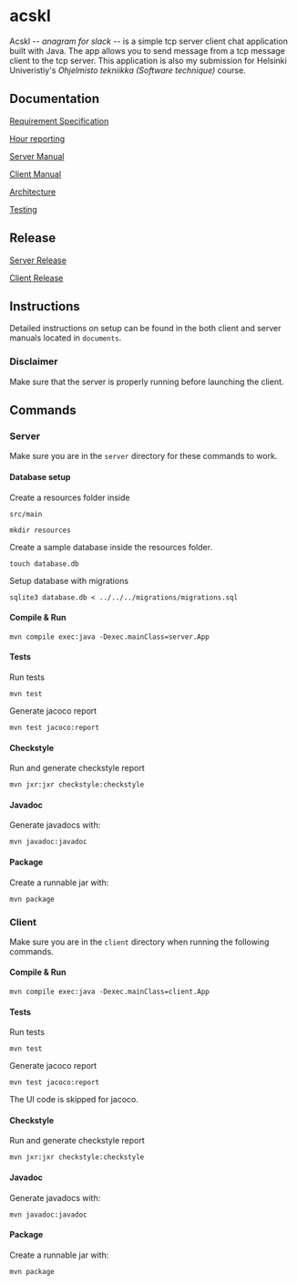 # acskl

Acskl -- _anagram for slack_ -- is a simple tcp server client chat application built with Java. The app allows you to send message from a tcp message client to the tcp server. This application is also my submission for Helsinki Univeristiy's _Ohjelmisto tekniikka (Software technique)_ course. 

## Documentation

[Requirement Specification](https://github.com/nnecklace/acskl/blob/master/documents/requirement-specification.md)

[Hour reporting](https://github.com/nnecklace/acskl/blob/master/documents/hours.md)

[Server Manual](https://github.com/nnecklace/acskl/blob/master/documents/manual-server.md)

[Client Manual](https://github.com/nnecklace/acskl/blob/master/documents/manual-client.md)

[Architecture](https://github.com/nnecklace/acskl/blob/master/documents/architecture.md)

[Testing](https://github.com/nnecklace/acskl/blob/master/documents/testing.md)

## Release

[Server Release](https://github.com/nnecklace/acskl/releases/tag/1.1.0-server)

[Client Release](https://github.com/nnecklace/acskl/releases/tag/1.1.0-CLIENT)

## Instructions

Detailed instructions on setup can be found in the both client and server manuals located in `documents`.

### Disclaimer
Make sure that the server is properly running before launching the client.

## Commands

### Server 

Make sure you are in the `server` directory for these commands to work.

#### Database setup

Create a resources folder inside 

```src/main```

```mkdir resources```

Create a sample database inside the resources folder.

```touch database.db``` 

Setup database with migrations

```sqlite3 database.db < ../../../migrations/migrations.sql``` 

#### Compile & Run

```mvn compile exec:java -Dexec.mainClass=server.App```

#### Tests

Run tests

```mvn test```

Generate jacoco report

```mvn test jacoco:report``` 

#### Checkstyle

Run and generate checkstyle report

```mvn jxr:jxr checkstyle:checkstyle```

#### Javadoc

Generate javadocs with:

```mvn javadoc:javadoc```

#### Package

Create a runnable jar with:

```mvn package```

### Client

Make sure you are in the `client` directory when running the following commands.

#### Compile & Run

```mvn compile exec:java -Dexec.mainClass=client.App```

#### Tests

Run tests

```mvn test```

Generate jacoco report

```mvn test jacoco:report``` 

The UI code is skipped for jacoco.

#### Checkstyle

Run and generate checkstyle report

```mvn jxr:jxr checkstyle:checkstyle```

#### Javadoc

Generate javadocs with:

```mvn javadoc:javadoc```

#### Package

Create a runnable jar with:

```mvn package```